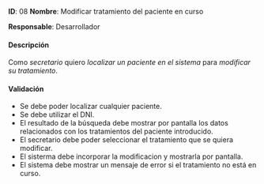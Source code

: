 **ID**: 08 **Nombre**: Modificar tratamiento del paciente en curso

**Responsable**: Desarrollador

#### Descripción

Como *secretario* quiero *localizar un paciente en el sistema* para *modificar su tratamiento*.

#### Validación

* Se debe poder localizar cualquier paciente.
* Se debe utilizar el DNI.
* El resultado de la búsqueda debe mostrar por pantalla los datos relacionados con los tratamientos del paciente introducido.
* El secretario debe poder seleccionar el tratamiento que se quiera modificar.
* El sisterma debe incorporar la modificacion y mostrarla por pantalla.
* El sistema debe mostrar un mensaje de error si el tratamiento no está en curso.
